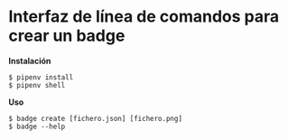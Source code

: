 Interfaz de línea de comandos para crear un badge
=================================================

**Instalación** 
```
$ pipenv install
$ pipenv shell
```

**Uso**
```
$ badge create [fichero.json] [fichero.png]
$ badge --help
```
